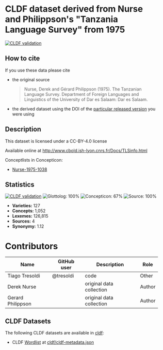 # CLDF dataset derived from Nurse and Philippson's "Tanzania Language Survey" from 1975

[![CLDF validation](https://github.com/lexibank/tls/workflows/CLDF-validation/badge.svg)](https://github.com/lexibank/tls/actions?query=workflow%3ACLDF-validation)

## How to cite

If you use these data please cite
- the original source
  > Nurse, Derek and Gérard Philippson (1975). The Tanzanian Language Survey. Department of Foreign Languages and Linguistics of the University of Dar es Salaam: Dar es Salaam.
- the derived dataset using the DOI of the [particular released version](../../releases/) you were using

## Description


This dataset is licensed under a CC-BY-4.0 license

Available online at http://www.cbold.ish-lyon.cnrs.fr/Docs/TLSinfo.html


Conceptlists in Concepticon:
- [Nurse-1975-1038](https://concepticon.clld.org/contributions/Nurse-1975-1038)
## Statistics


[![CLDF validation](https://github.com/lexibank/tls/workflows/CLDF-validation/badge.svg)](https://github.com/lexibank/tls/actions?query=workflow%3ACLDF-validation)
![Glottolog: 100%](https://img.shields.io/badge/Glottolog-100%25-brightgreen.svg "Glottolog: 100%")
![Concepticon: 67%](https://img.shields.io/badge/Concepticon-67%25-orange.svg "Concepticon: 67%")
![Source: 100%](https://img.shields.io/badge/Source-100%25-brightgreen.svg "Source: 100%")

- **Varieties:** 127
- **Concepts:** 1,052
- **Lexemes:** 126,815
- **Sources:** 4
- **Synonymy:** 1.12

# Contributors

Name | GitHub user | Description | Role
--- | --- | --- | ---
Tiago Tresoldi | @tresoldi | code | Other
Derek Nurse | | original data collection | Author
Gerard Philippson | | original data collection | Author




## CLDF Datasets

The following CLDF datasets are available in [cldf](cldf):

- CLDF [Wordlist](https://github.com/cldf/cldf/tree/master/modules/Wordlist) at [cldf/cldf-metadata.json](cldf/cldf-metadata.json)